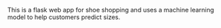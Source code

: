 This is a flask web app for shoe shopping and uses a machine learning model to help customers predict sizes.